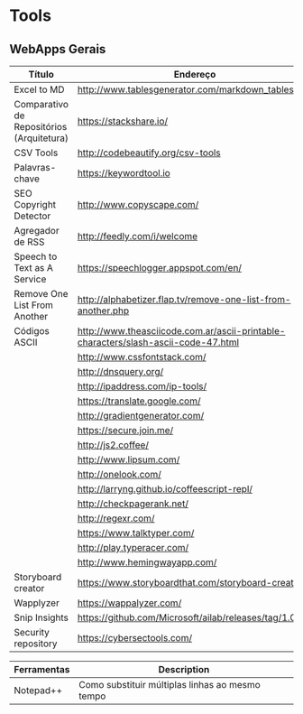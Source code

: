 # Tools

## WebApps Gerais


| Título                                    | Endereço                                                                           |
|-------------------------------------------|------------------------------------------------------------------------------------|
| Excel to MD                               | http://www.tablesgenerator.com/markdown_tables                                     |
| Comparativo de Repositórios (Arquitetura) | https://stackshare.io/                                                             |
| CSV Tools                                 | http://codebeautify.org/csv-tools                                                  |
| Palavras-chave                            | https://keywordtool.io                                                             |
| SEO Copyright Detector                    | http://www.copyscape.com/                                                          |
| Agregador de RSS                          | http://feedly.com/i/welcome                                                        |
| Speech to Text as A Service               | https://speechlogger.appspot.com/en/                                               |
| Remove One List From Another              | http://alphabetizer.flap.tv/remove-one-list-from-another.php                       |
| Códigos ASCII                             | http://www.theasciicode.com.ar/ascii-printable-characters/slash-ascii-code-47.html |
|                                           | http://www.cssfontstack.com/                                                       |
|                                           | http://dnsquery.org/                                                               |
|                                           | http://ipaddress.com/ip-tools/                                                     |
|                                           | https://translate.google.com/                                                      |
|                                           | http://gradientgenerator.com/                                                      |
|                                           | https://secure.join.me/                                                            |
|                                           | http://js2.coffee/                                                                 |
|                                           | http://www.lipsum.com/                                                             |
|                                           | http://onelook.com/                                                                |
|                                           | http://larryng.github.io/coffeescript-repl/                                        |
|                                           | http://checkpagerank.net/                                                          |
|                                           | http://regexr.com/                                                                 |
|                                           | https://www.talktyper.com/                                                         |
|                                           | http://play.typeracer.com/                                                         |
|                                           | http://www.hemingwayapp.com/​                                                       |
| Storyboard creator 						| https://www.storyboardthat.com/storyboard-creator 								 |
| Wapplyzer									| https://wappalyzer.com/ 															 |
| Snip Insights								| https://github.com/Microsoft/ailab/releases/tag/1.0.0.0 							 |
| Security repository | https://cybersectools.com/ | 

|Ferramentas| Description |
|-------------|------------|
| Notepad++ | Como substituir múltiplas linhas ao mesmo tempo | ![Video](https://raw.githubusercontent.com/pragmatismo-io/pragmatismo-io-framework/media/how-to-use-global-substituter-in-notepad-plus-plus-and-tool-bucket.gif) |
